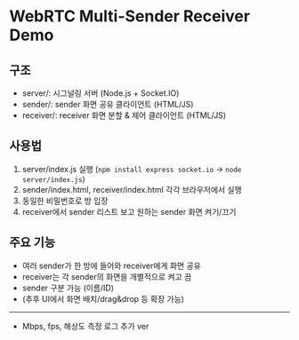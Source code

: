 # WebRTC Multi-Sender Receiver Demo

## 구조
- server/: 시그널링 서버 (Node.js + Socket.IO)
- sender/: sender 화면 공유 클라이언트 (HTML/JS)
- receiver/: receiver 화면 분할 & 제어 클라이언트 (HTML/JS)

## 사용법
1. server/index.js 실행 (`npm install express socket.io` → `node server/index.js`)
2. sender/index.html, receiver/index.html 각각 브라우저에서 실행
3. 동일한 비밀번호로 방 입장
4. receiver에서 sender 리스트 보고 원하는 sender 화면 켜기/끄기

## 주요 기능
- 여러 sender가 한 방에 들어와 receiver에게 화면 공유
- receiver는 각 sender의 화면을 개별적으로 켜고 끔
- sender 구분 가능 (이름/ID)
- (추후 UI에서 화면 배치/drag&drop 등 확장 가능)

------------------------------------------------------------------------------------

+ Mbps, fps, 해상도 측정 로그 추가 ver